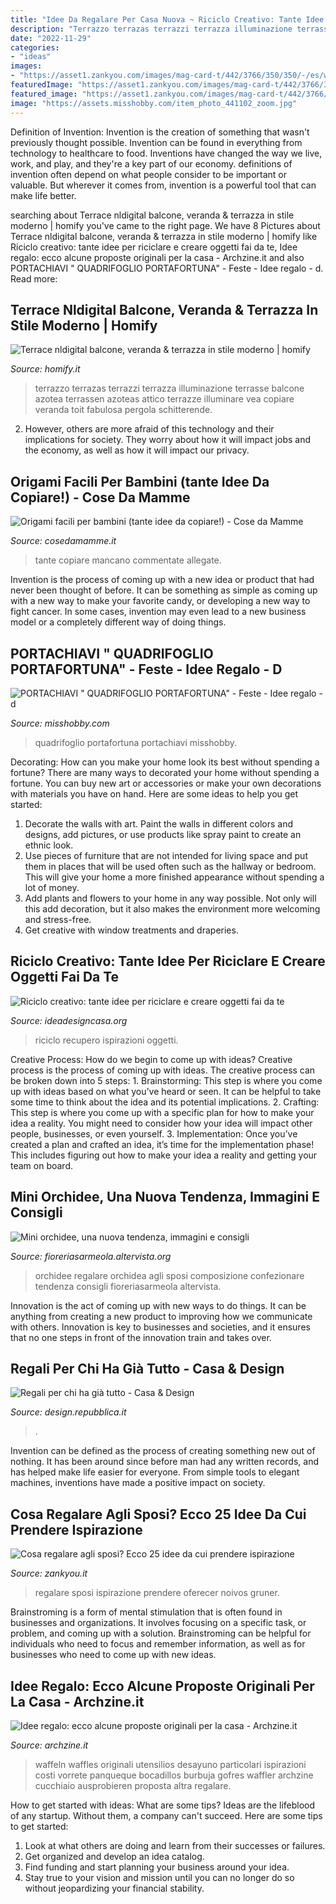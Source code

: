 ```yaml
---
title: "Idee Da Regalare Per Casa Nuova ~ Riciclo Creativo: Tante Idee Per Riciclare E Creare Oggetti Fai Da Te"
description: "Terrazzo terrazas terrazzi terrazza illuminazione terrasse balcone azotea terrassen azoteas attico terrazze illuminare vea copiare veranda toit fabulosa pergola schitterende"
date: "2022-11-29"
categories:
- "ideas"
images:
- "https://asset1.zankyou.com/images/mag-card-t/442/3766/350/350/-/es/wp-content/uploads/2017/02/Tamara-Gruner-Photography.jpg"
featuredImage: "https://asset1.zankyou.com/images/mag-card-t/442/3766/350/350/-/es/wp-content/uploads/2017/02/Tamara-Gruner-Photography.jpg"
featured_image: "https://asset1.zankyou.com/images/mag-card-t/442/3766/350/350/-/es/wp-content/uploads/2017/02/Tamara-Gruner-Photography.jpg"
image: "https://assets.misshobby.com/item_photo_441102_zoom.jpg"
---
```



Definition of Invention:
Invention is the creation of something that wasn't previously thought possible. Invention can be found in everything from technology to healthcare to food. Inventions have changed the way we live, work, and play, and they're a key part of our economy. definitions of invention often depend on what people consider to be important or valuable. But wherever it comes from, invention is a powerful tool that can make life better.

	

		
searching about Terrace nldigital balcone, veranda &amp; terrazza in stile moderno | homify you've came to the right page. We have 8 Pictures about Terrace nldigital balcone, veranda &amp; terrazza in stile moderno | homify like Riciclo creativo: tante idee per riciclare e creare oggetti fai da te, Idee regalo: ecco alcune proposte originali per la casa - Archzine.it and also PORTACHIAVI &quot; QUADRIFOGLIO PORTAFORTUNA&quot; - Feste - Idee regalo - d. Read more:
		
    
## Terrace Nldigital Balcone, Veranda &amp; Terrazza In Stile Moderno | Homify

<img loading=lazy src="https://images.homify.com/images/a_0,c_limit,f_auto,h_1024,q_auto,w_1024/v1457438487/p/photo/image/1387550/Cng_terrasse_soir/foto-di-terrazza-in-stile-moderno-di-nldigital.jpg" onerror="this.onerror=null;this.src='https://tse3.mm.bing.net/th?id=OIP.eJHZE5NPw8UB_ULgst1RAAHaFj&amp;pid=15.1';" alt="Terrace nldigital balcone, veranda &amp; terrazza in stile moderno | homify">

_Source: homify.it_

>terrazzo terrazas terrazzi terrazza illuminazione terrasse balcone azotea terrassen azoteas attico terrazze illuminare vea copiare veranda toit fabulosa pergola schitterende. 

	

2. However, others are more afraid of this technology and their implications for society. They worry about how it will impact jobs and the economy, as well as how it will impact our privacy. 

    
## Origami Facili Per Bambini (tante Idee Da Copiare!) - Cose Da Mamme

<img loading=lazy src="https://www.cosedamamme.it/wp-content/uploads/2018/08/decorazione-origami.jpg" onerror="this.onerror=null;this.src='https://tse4.mm.bing.net/th?id=OIP.lfCFzsoGSr1v2tX5UhFAtAAAAA&amp;pid=15.1';" alt="Origami facili per bambini (tante idee da copiare!) - Cose da Mamme">

_Source: cosedamamme.it_

>tante copiare mancano commentate allegate. 

	

Invention is the process of coming up with a new idea or product that had never been thought of before. It can be something as simple as coming up with a new way to make your favorite candy, or developing a new way to fight cancer. In some cases, invention may even lead to a new business model or a completely different way of doing things.

    
## PORTACHIAVI &quot; QUADRIFOGLIO PORTAFORTUNA&quot; - Feste - Idee Regalo - D

<img loading=lazy src="https://assets.misshobby.com/item_photo_441102_zoom.jpg" onerror="this.onerror=null;this.src='https://tse3.mm.bing.net/th?id=OIP.H7KQ_hOjXgrj8rRK3Fa-YQHaIr&amp;pid=15.1';" alt="PORTACHIAVI &quot; QUADRIFOGLIO PORTAFORTUNA&quot; - Feste - Idee regalo - d">

_Source: misshobby.com_

>quadrifoglio portafortuna portachiavi misshobby. 

	

Decorating: How can you make your home look its best without spending a fortune?
There are many ways to decorated your home without spending a fortune. You can buy new art or accessories or make your own decorations with materials you have on hand. Here are some ideas to help you get started: 
1. Decorate the walls with art. Paint the walls in different colors and designs, add pictures, or use products like spray paint to create an ethnic look. 
2. Use pieces of furniture that are not intended for living space and put them in places that will be used often such as the hallway or bedroom. This will give your home a more finished appearance without spending a lot of money. 
3. Add plants and flowers to your home in any way possible. Not only will this add decoration, but it also makes the environment more welcoming and stress-free. 
4. Get creative with window treatments and draperies.

    
## Riciclo Creativo: Tante Idee Per Riciclare E Creare Oggetti Fai Da Te

<img loading=lazy src="https://www.ideadesigncasa.org/wp-content/uploads/2020/07/Lettere-decorative-con-legno-di-riciclo-990x518.jpg" onerror="this.onerror=null;this.src='https://tse3.mm.bing.net/th?id=OIP.FIDYeIa1p55vCkcY4QsD_wHaD4&amp;pid=15.1';" alt="Riciclo creativo: tante idee per riciclare e creare oggetti fai da te">

_Source: ideadesigncasa.org_

>riciclo recupero ispirazioni oggetti. 

	

Creative Process: How do we begin to come up with ideas?
Creative process is the process of coming up with ideas. The creative process can be broken down into 5 steps: 1. Brainstorming: This step is where you come up with ideas based on what you’ve heard or seen. It can be helpful to take some time to think about the idea and its potential implications. 2. Crafting: This step is where you come up with a specific plan for how to make your idea a reality. You might need to consider how your idea will impact other people, businesses, or even yourself. 3. Implementation: Once you’ve created a plan and crafted an idea, it’s time for the implementation phase! This includes figuring out how to make your idea a reality and getting your team on board. 
    
## Mini Orchidee, Una Nuova Tendenza, Immagini E Consigli

<img loading=lazy src="https://fioreriasarmeola.altervista.org/wp-content/uploads/2016/04/IMG_9991-720x720.jpg" onerror="this.onerror=null;this.src='https://tse4.mm.bing.net/th?id=OIP.lsKJRlVExYoZmD9bZnFmoAHaHa&amp;pid=15.1';" alt="Mini orchidee, una nuova tendenza, immagini e consigli">

_Source: fioreriasarmeola.altervista.org_

>orchidee regalare orchidea agli sposi composizione confezionare tendenza consigli fioreriasarmeola altervista. 

	

Innovation is the act of coming up with new ways to do things. It can be anything from creating a new product to improving how we communicate with others. Innovation is key to businesses and societies, and it ensures that no one steps in front of the innovation train and takes over.

    
## Regali Per Chi Ha Già Tutto - Casa &amp; Design

<img loading=lazy src="http://temi.repubblica.it/UserFiles/casa/Image/homecinque/dettaglio.jpg" onerror="this.onerror=null;this.src='https://tse4.mm.bing.net/th?id=OIP.5ssu1D_mbNhA2yHiOxFolwHaEp&amp;pid=15.1';" alt="Regali per chi ha già tutto - Casa &amp; Design">

_Source: design.repubblica.it_

>. 

	

Invention can be defined as the process of creating something new out of nothing. It has been around since before man had any written records, and has helped make life easier for everyone. From simple tools to elegant machines, inventions have made a positive impact on society.

    
## Cosa Regalare Agli Sposi? Ecco 25 Idee Da Cui Prendere Ispirazione

<img loading=lazy src="https://asset1.zankyou.com/images/mag-card-t/442/3766/350/350/-/es/wp-content/uploads/2017/02/Tamara-Gruner-Photography.jpg" onerror="this.onerror=null;this.src='https://tse2.mm.bing.net/th?id=OIP.smdakpJWDRZF2o19jOU2hwAAAA&amp;pid=15.1';" alt="Cosa regalare agli sposi? Ecco 25 idee da cui prendere ispirazione">

_Source: zankyou.it_

>regalare sposi ispirazione prendere oferecer noivos gruner. 

	

Brainstroming is a form of mental stimulation that is often found in businesses and organizations. It involves focusing on a specific task, or problem, and coming up with a solution. Brainstroming can be helpful for individuals who need to focus and remember information, as well as for businesses who need to come up with new ideas.

    
## Idee Regalo: Ecco Alcune Proposte Originali Per La Casa - Archzine.it

<img loading=lazy src="https://archzine.it/wp-content/uploads/2017/02/idee-regalo-particolari-originali-casa.jpg" onerror="this.onerror=null;this.src='https://tse3.mm.bing.net/th?id=OIP.-XfJf07HC6xyGxae2FsTIAHaIZ&amp;pid=15.1';" alt="Idee regalo: ecco alcune proposte originali per la casa - Archzine.it">

_Source: archzine.it_

>waffeln waffles originali utensilios desayuno particolari ispirazioni costi vorrete panqueque bocadillos burbuja gofres waffler archzine cucchiaio ausprobieren proposta altra regalare. 

	

How to get started with ideas: What are some tips?
Ideas are the lifeblood of any startup. Without them, a company can't succeed. Here are some tips to get started:
1. Look at what others are doing and learn from their successes or failures.
2. Get organized and develop an idea catalog. 
3. Find funding and start planning your business around your idea.  
4. Stay true to your vision and mission until you can no longer do so without jeopardizing your financial stability.


